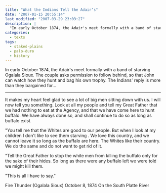 ```yaml
---
title: "What the Indians Tell the Adair‘s"
date: "2007-01-15 20:55:14"
last_modified: "2007-03-29 23:03:27"
description: |
  "In early October 1874, the Adair's meet formally with a band of starving Ogalala Sioux. The couple asks permission to follow behind, so that John can watch how they hunt and bag his own trophy. The Indians' reply is more than they bargained for..."
categories:
  - texts
tags:
  - staked-plains
  - palo-duro
  - history
---
```

In early October 1874, the Adair's meet formally with a band of starving Ogalala Sioux. The couple asks permission to follow behind, so that John can watch how they hunt and bag his own trophy. The Indians' reply is more than they bargained for...

***

It makes my heart feel glad to see a lot of big men sitting down with us. I will now tell you something. Look at all my people and tell my Great Father that we had nothing to eat at the Agency, and that we have come here to hunt buffalo. We have always done so, and shall continue to do so as long as buffalo exist.

"You tell me that the Whites are good to our people. But when I look at my children I don't like to see them starving . We love this country, and we cannot leave it so long as the buffalo are here. The Whites like their country. We do the same and do not want to get rid of it.

"Tell the Great Father to stop the white men from killing the buffalo only for the sake of their hides. So long as there were any buffalo left we were told we might kill them.

"This is all I have to say."

Fire Thunder (Ogalala Sioux)
October 8, 1874
On the South Platte River
